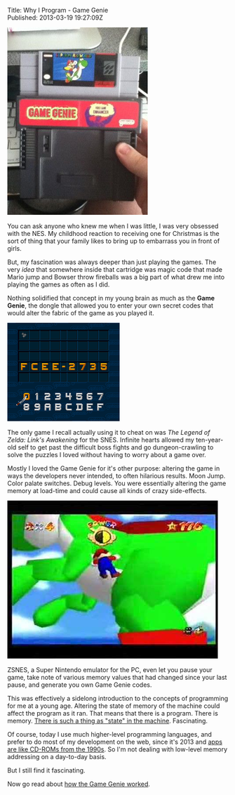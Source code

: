 Title: Why I Program - Game Genie  
Published: 2013-03-19 19:27:09Z 
  

![](../content/images/GameGenie_SNES_e1363739370973.jpg)


You can ask anyone who knew me when I was little, I was very obsessed with the NES. My childhood reaction to receiving one for Christmas is the sort of thing that your family likes to bring up to embarrass you in front of girls.

But, my fascination was always deeper than just playing the games. The very *idea* that somewhere inside that cartridge was magic code that made Mario jump and Bowser throw fireballs was a big part of what drew me into playing the games as often as I did.

Nothing solidified that concept in my young brain as much as the **Game Genie**, the dongle that allowed you to enter your own secret codes that would alter the fabric of the game as you played it.


![](../content/images/Game_Genie_BIOS_U_v2_0_Unl.png)


The only game I recall actually using it to cheat on was *The Legend of Zelda: Link's Awakening* for the SNES. Infinite hearts allowed my ten-year-old self to get past the difficult boss fights and go dungeon-crawling to solve the puzzles I loved without having to worry about a game over.

Mostly I loved the Game Genie for it's other purpose: altering the game in ways the developers never intended, to often hilarious results. Moon Jump. Color palate switches. Debug levels. You were essentially altering the game memory at load-time and could cause all kinds of crazy side-effects.


![](../content/images/0.jpg)


ZSNES, a Super Nintendo emulator for the PC, even let you pause your game, take note of various memory values that had changed since your last pause, and generate you own Game Genie codes.

This was effectively a sidelong introduction to the concepts of programming for me at a young age. Altering the state of memory of the machine could affect the program as it ran. That means that there is a program. There is memory. <a href="http://en.wikipedia.org/wiki/Finite-state_machine" title="Wikipedia">There is such a thing as "state" in the machine</a>. Fascinating.

Of course, today I use much higher-level programming languages, and prefer to do most of my development on the web, since it's 2013 and <a href="http://www.hanselman.com/blog/AppsAreTooMuchLike1990sCDROMsAndNotEnoughLikeTheWeb.aspx" title="Scott Hanselman">apps are like CD-ROMs from the 1990s</a>. So I'm not dealing with low-level memory addressing on a day-to-day basis.

But I still find it fascinating.

Now go read about <a href="http://www.mentalfloss.com/article/12793/how-did-game-genie-work" title="Mental Floss">how the Game Genie worked</a>.
